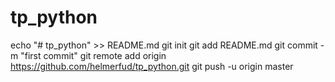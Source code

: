# tp_python

echo "# tp_python" >> README.md
git init
git add README.md
git commit -m "first commit"
git remote add origin https://github.com/helmerfud/tp_python.git
git push -u origin master

